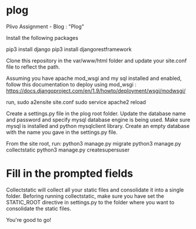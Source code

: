 # plog
Plivo Assignment - Blog : "Plog"

Install the following packages

pip3 install django
pip3 install djangorestframework

Clone this repository in the var/www/html folder and update your site.conf file to reflect the path.

Assuming you have apache mod_wsgi and my sql installed and enabled, follow this documentation to deploy using mod_wsgi : https://docs.djangoproject.com/en/1.9/howto/deployment/wsgi/modwsgi/

run,
sudo a2ensite site.conf
sudo service apache2 reload

Create a settings.py file in the plog root folder. Update the database name and password and specify mysql database engine is being used.
Make sure mysql is installed and python mysqlclient library.
Create an empty database with the name you gave in the settings.py file.

From the site root, run:
python3 manage.py migrate
python3 manage.py collectstatic
python3 manage.py createsupersuser
# Fill in the prompted fields

Collectstatic will collect all your static files and consolidate it into a single folder.
Beforing running collectstatic, make sure you have set the STATIC_ROOT directive in settings.py to the folder where you want to consolidate the static files.

You're good to go!

